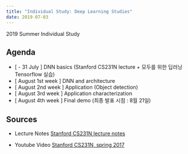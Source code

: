 ```yaml
---
title: "Individual Study: Deep Learning Studies"
date: 2019-07-03
---
```


2019 Summer Individual Study

## Agenda

* [ - 31 July ] DNN basics (Stanford CS231N lecture + 모두를 위한 딥러닝 Tensorflow 실습) <br>
* [ August 1st week ] DNN and architecture <br>
* [ August 2nd week ] Application (Object detection) <br>
* [ August 3rd week ] Application characterization <br>
* [ August 4th week ] Final demo (최종 발표 시점 : 8월 21일)



## Sources

* Lecture Notes [Stanford CS231N lecture notes](http://cs231n.github.io)

* Youtube Video [Stanford CS231N, spring 2017](https://youtu.be/vT1JzLTH4G4)
